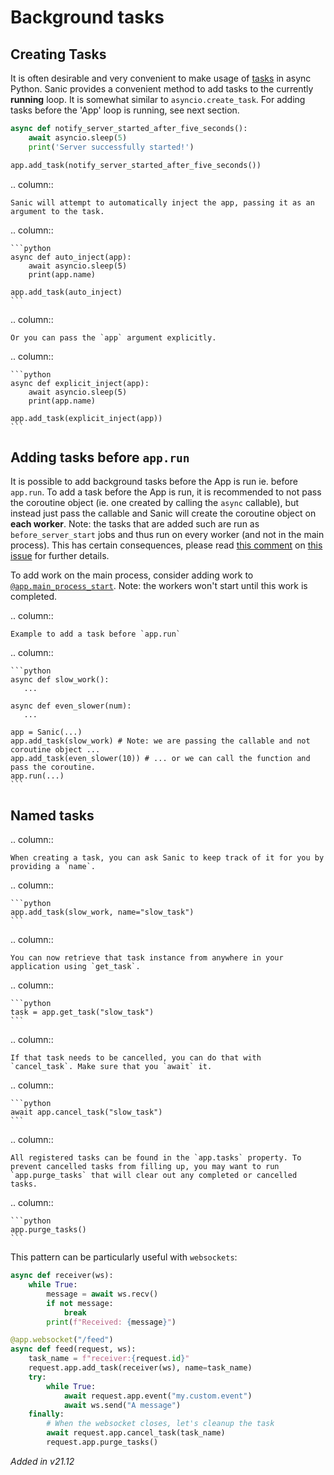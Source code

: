 # Background tasks

## Creating Tasks
It is often desirable and very convenient to make usage of [tasks](https://docs.python.org/3/library/asyncio-task.html#asyncio.create_task) in async Python. Sanic provides a convenient method to add tasks to the currently **running** loop. It is somewhat similar to `asyncio.create_task`. For adding tasks before the 'App' loop is running, see next section.

```python
async def notify_server_started_after_five_seconds():
    await asyncio.sleep(5)
    print('Server successfully started!')

app.add_task(notify_server_started_after_five_seconds())
```

.. column::

    Sanic will attempt to automatically inject the app, passing it as an argument to the task.

.. column::

    ```python
    async def auto_inject(app):
        await asyncio.sleep(5)
        print(app.name)

    app.add_task(auto_inject)
    ```


.. column::

    Or you can pass the `app` argument explicitly.

.. column::

    ```python
    async def explicit_inject(app):
        await asyncio.sleep(5)
        print(app.name)

    app.add_task(explicit_inject(app))
    ```

## Adding tasks before `app.run`

It is possible to add background tasks before the App is run ie. before `app.run`. To add a task before the App is run, it is recommended to not pass the coroutine object (ie. one created by calling the `async` callable), but instead just pass the callable and Sanic will create the coroutine object on **each worker**. Note: the tasks that are added such are run as `before_server_start` jobs and thus run on every worker (and not in the main process). This has certain consequences, please read [this comment](https://github.com/sanic-org/sanic/issues/2139#issuecomment-868993668) on [this issue](https://github.com/sanic-org/sanic/issues/2139) for further details.

To add work on the main process, consider adding work to [`@app.main_process_start`](./listeners.md). Note: the workers won't start until this work is completed.

.. column::

    Example to add a task before `app.run`

.. column::

    ```python
    async def slow_work():
       ...
   
    async def even_slower(num):
       ...

    app = Sanic(...)
    app.add_task(slow_work) # Note: we are passing the callable and not coroutine object ...
    app.add_task(even_slower(10)) # ... or we can call the function and pass the coroutine.
    app.run(...)
    ```

## Named tasks

.. column::

    When creating a task, you can ask Sanic to keep track of it for you by providing a `name`.

.. column::

    ```python
    app.add_task(slow_work, name="slow_task")
    ```


.. column::

    You can now retrieve that task instance from anywhere in your application using `get_task`.

.. column::

    ```python
    task = app.get_task("slow_task")
    ```

.. column::

    If that task needs to be cancelled, you can do that with `cancel_task`. Make sure that you `await` it.

.. column::

    ```python
    await app.cancel_task("slow_task")
    ```

.. column::

    All registered tasks can be found in the `app.tasks` property. To prevent cancelled tasks from filling up, you may want to run `app.purge_tasks` that will clear out any completed or cancelled tasks.

.. column::

    ```python
    app.purge_tasks()
    ```

This pattern can be particularly useful with `websockets`:

```python
async def receiver(ws):
    while True:
        message = await ws.recv()
        if not message:
            break
        print(f"Received: {message}")

@app.websocket("/feed")
async def feed(request, ws):
    task_name = f"receiver:{request.id}"
    request.app.add_task(receiver(ws), name=task_name)
    try:
        while True:
            await request.app.event("my.custom.event")
            await ws.send("A message")
    finally:
        # When the websocket closes, let's cleanup the task
        await request.app.cancel_task(task_name)
        request.app.purge_tasks()
```

*Added in v21.12*
